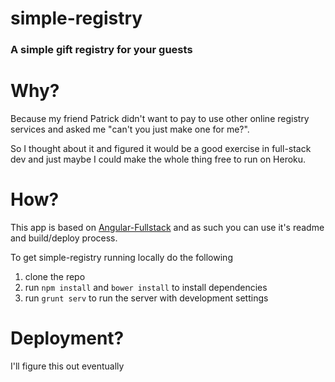 # simple-registry
### A simple gift registry for your guests

# Why?

Because my friend Patrick didn't want to pay to use other online registry services and asked me "can't you just make one for me?". 

So I thought about it and figured it would be a good exercise in full-stack dev and just maybe I could make the whole thing free to run on Heroku.

# How?

This app is based on [Angular-Fullstack](https://github.com/DaftMonk/generator-angular-fullstack) and as such you can use it's readme and build/deploy process.

To get simple-registry running locally do the following

1. clone the repo
2. run `npm install` and `bower install` to install dependencies
3. run `grunt serv` to run the server with development settings

# Deployment?

I'll figure this out eventually
